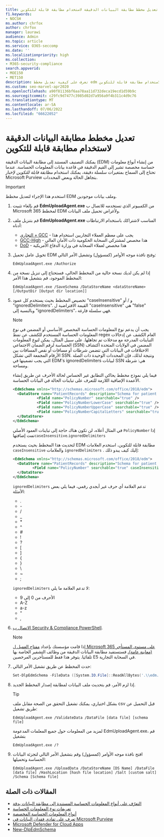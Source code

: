 ```yaml
---
title: تعديل مخطط مطابقة البيانات الدقيقة لاستخدام مطابقة قابلة للتكوين
f1.keywords:
- NOCSH
ms.author: chrfox
author: chrfox
manager: laurawi
audience: Admin
ms.topic: article
ms.service: O365-seccomp
ms.date: ''
ms.localizationpriority: high
ms.collection:
- M365-security-compliance
search.appverid:
- MOE150
- MET150
description: تعرف على كيفية تعديل مخطط edm لاستخدام مطابقة قابلة للتكوين.
ms.custom: seo-marvel-apr2020
ms.openlocfilehash: a90f81136bf6aa78aa11d732deca19ecd1d59b9c
ms.sourcegitcommit: c29fc9d7477c3985d02d7a956a9f4b311c4d9c76
ms.translationtype: MT
ms.contentlocale: ar-SA
ms.lasthandoff: 07/06/2022
ms.locfileid: "66622052"
---
```

# <a name="modify-exact-data-match-schema-to-use-configurable-match"></a>تعديل مخطط مطابقة البيانات الدقيقة لاستخدام مطابقة قابلة للتكوين

يمكنك التصنيف المستند إلى مطابقة البيانات الدقيقة (EDM) من إنشاء أنواع معلومات حساسة مخصصة تشير إلى القيم الدقيقة في قاعدة بيانات المعلومات الحساسة. عندما تحتاج إلى السماح بمتغيرات سلسلة دقيقة، يمكنك استخدام *مطابقة قابلة للتكوين* لإخبار Microsoft Purview بتجاهل الحالة وبعض المحددات.

> [!IMPORTANT]
> استخدم هذا الإجراء لتعديل مخطط EDM وملف بيانات موجودين.

1. قم بإلغاء تثبيت **EdmUploadAgent.exe** من الكمبيوتر الذي تستخدمه للاتصال ب Microsoft 365 لمخطط EDM ولأغراض تحميل ملف البيانات.

2. قم بتنزيل ملف **EdmUploadAgent.exe** المناسب لاشتراكك باستخدام الارتباطات أدناه:
    - [التجاري + GCC](https://go.microsoft.com/fwlink/?linkid=2088639) - يجب على معظم العملاء التجاريين استخدام هذا
    - [GCC-High](https://go.microsoft.com/fwlink/?linkid=2137521) - هذا مخصص لمشتركي السحابة الحكومية ذات الأمان العالي
    - [DoD](https://go.microsoft.com/fwlink/?linkid=2137807) - هذا مخصص لعملاء السحابة في وزارة الدفاع الأمريكية

3. تخويل عامل تحميل EDM وفتح نافذة موجه الأوامر (كمسؤول) وتشغيل الأمر التالي:

   ```dos
   EdmUploadAgent.exe /Authorize
   ```

4. إذا لم يكن لديك نسخة حالية من المخطط الحالي، فستحتاج إلى تنزيل نسخة من المخطط الموجود، قم بتشغيل هذا الأمر:

   ```dos
   EdmUploadAgent.exe /SaveSchema /DataStoreName <dataStoreName> [/OutputDir [Output dir location]]
   ```

5. تخصيص المخطط بحيث يستخدم كل عمود "caseInsensitive" و / أو "ignoredDelimiters".  القيمة الافتراضية ل "caseInsensitive" هي "false" وبالنسبة إلى "ignoredDelimiters"، فهي سلسلة فارغة.

    > [!NOTE]
    > يجب أن يدعم نوع المعلومات الحساسة المخصص الأساسي أو المضمن في نوع المعلومات الحساسة المستخدم للكشف عن نمط regex العام الكشف عن إدخالات التباينات المدرجة مع مدخلات تم تجاهلها. على سبيل المثال، يمكن لنوع المعلومات الحساسة لرقم الضمان الاجتماعي (SSN) المضمن في الولايات المتحدة اكتشاف الاختلافات في البيانات التي تتضمن شرطات أو مسافات أو نقص المسافات بين الأرقام المجمعة التي تشكل SSN. ونتيجة لذلك، فإن المحددات الوحيدة ذات الصلة التي يجب تضمينها في EDM's ignoredDelimiters لبيانات SSN هي: شرطة ومساحة.

    فيما يلي نموذج مخطط يحاكي التطابق غير الحساس لحالة الأحرف عن طريق إنشاء الأعمدة الإضافية اللازمة للتعرف على تباينات الحالة في البيانات الحساسة.

    ```xml
    <EdmSchema xmlns="http://schemas.microsoft.com/office/2018/edm">
      <DataStore name="PatientRecords" description="Schema for patient records policy" version="1">
               <Field name="PolicyNumber" searchable="true" />
               <Field name="PolicyNumberLowerCase" searchable="true" />
               <Field name="PolicyNumberUpperCase" searchable="true" />
               <Field name="PolicyNumberCapitalLetters" searchable="true" />
      </DataStore>
    </EdmSchema>
    ```

    في المثال أعلاه، لن تكون هناك حاجة إلى تباينات العمود الأصلي `PolicyNumber` إذا تمت إضافتها`caseInsensitive`.`ignoredDelimiters`

    لتحديث هذا المخطط بحيث يستخدم EDM مطابقة قابلة للتكوين، استخدم العلامات `caseInsensitive` والعلامات `ignoredDelimiters` .  إليك كيف يبدو ذلك:

    ```xml
    <EdmSchema xmlns="http://schemas.microsoft.com/office/2018/edm">
      <DataStore name="PatientRecords" description="Schema for patient records policy" version="1">
             <Field name="PolicyNumber" searchable="true" caseInsensitive="true" ignoredDelimiters="-,/,*,#,^" />
      </DataStore>
    </EdmSchema>
    ```

    `ignoredDelimiters` تدعم العلامة أي حرف غير أبجدي رقمي، فيما يلي بعض الأمثلة:
    - \.
    - \-
    - \/
    - \_
    - \*
    - \^
    - \#
    - \!
    - \?
    - \[
    - \]
    - \{
    - \}
    - \\
    - \~
    - \;

    `ignoredDelimiters` لا تدعم العلامة ما يلي:
    - الأحرف من 0 إلى 9
    - A-Z
    - a-z
    - \"
    - \,

6. [الاتصال ب Security & Compliance PowerShell](/powershell/exchange/connect-to-scc-powershell).

    > [!NOTE]
    > إذا قامت مؤسستك بإعداد [مفتاح العميل ل Microsoft 365 على مستوى المستأجر (معاينة عامة)،](customer-key-tenant-level.md#overview-of-customer-key-for-microsoft-365-at-the-tenant-level-public-preview) فستستفيد مطابقة البيانات الدقيقة من وظائف التشفير الخاصة بها تلقائيا. يتوفر هذا فقط للمستأجرين المرخصين E5 في السحابة التجارية.

7. حدث المخطط عن طريق تشغيل الأمر التالي:

   ```powershell
   Set-DlpEdmSchema -FileData ([System.IO.File]::ReadAllBytes('.\\edm.xml')) -Confirm:$true
   ```

8. إذا لزم الأمر، قم بتحديث ملف البيانات لمطابقة إصدار المخطط الجديد.

    > [!TIP]
    > بشكل اختياري، يمكنك تشغيل التحقق من الصحة مقابل ملف csv قبل التحميل عن طريق تشغيل:
    >
    > `EdmUploadAgent.exe /ValidateData /DataFile [data file] [schema file]`
    >
    > لمزيد من المعلومات حول جميع المعلمات المدعومة EdmUploadAgent.exe، قم بتشغيل
    >
    > `EdmUploadAgent.exe /?`

9. افتح نافذة موجه الأوامر (كمسؤول) وقم بتشغيل الأمر التالي لتجزئة البيانات الحساسة وتحميلها:

   ```dos
   EdmUploadAgent.exe /UploadData /DataStoreName [DS Name] /DataFile [data file] /HashLocation [hash file location] /Salt [custom salt] /Schema [Schema file]
   ```

## <a name="related-articles"></a>المقالات ذات الصلة

- [التعرّف على أنواع المعلومات الحساسة المستندة إلى مطابقة البيانات بدقة](sit-learn-about-exact-data-match-based-sits.md#learn-about-exact-data-match-based-sensitive-information-types)
- [تعريفات نوع المعلومات الحساسة](sensitive-information-type-entity-definitions.md)
- [أنواع المعلومات الحساسة المخصصة](./sensitive-information-type-learn-about.md)
- [تعرف على تفادي فقدان البيانات في Microsoft Purview](dlp-learn-about-dlp.md)
- [Microsoft Defender for Cloud Apps](/cloud-app-security)
- [New-DlpEdmSchema](/powershell/module/exchange/new-dlpedmschema)
